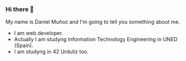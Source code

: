 ### Hi there 👋

<!--
**documentacionhoy/documentacionhoy** is a ✨ _special_ ✨ repository because its `README.md` (this file) appears on your GitHub profile.

Here are some ideas to get you started:

- 🔭 I’m currently working on ...
- 🌱 I’m currently learning ...
- 👯 I’m looking to collaborate on ...
- 🤔 I’m looking for help with ...
- 💬 Ask me about ...
- 📫 How to reach me: ...
- 😄 Pronouns: ...
- ⚡ Fun fact: ...
-->
My name is Daniel Muñoz and I'm going to tell you something about me.
- I am web developer.
- Actually I am studyng Information Technology Engineering in UNED (Spain).
- I am studyng in 42 Urduliz too.
